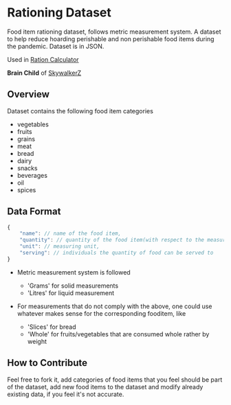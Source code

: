 # Rationing Dataset
Food item rationing dataset, follows metric measurement system.
A dataset to help reduce hoarding perishable and non perishable food items during the pandemic.
Dataset is in JSON.

Used in [Ration Calculator](https://rationcalculator.com/ "Ration Calculator")

**Brain Child** of [SkywalkerZ](https://github.com/SkywalkerZ "aka Abraar Nawaz Shaikh")

## Overview

Dataset contains the following food item categories

* vegetables
* fruits
* grains
* meat
* bread
* dairy
* snacks
* beverages
* oil
* spices

## Data Format

```javascript
{
    "name": // name of the food item,
    "quantity": // quantity of the food item(with respect to the measuring unit),
    "unit": // measuring unit,
    "serving": // individuals the quantity of food can be served to
}
```

* Metric measurement system is followed
  * 'Grams' for solid measurements
  * 'Litres' for liquid measurement

* For measurements that do not comply with the above, one could use whatever makes sense for the corresponding fooditem, like
  * 'Slices' for bread
  * 'Whole' for fruits/vegetables that are consumed whole rather by weight
  
## How to Contribute

Feel free to fork it, add categories of food items that you feel should be part of the dataset, add new food items to the dataset and modify already existing data, if you feel it's not accurate.
